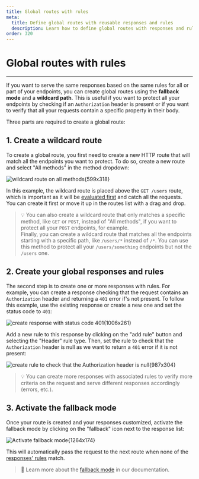 ```yaml
---
title: Global routes with rules
meta:
  title: Define global routes with reusable responses and rules
  description: Learn how to define global routes with responses and rules to protect your endpoints. Create reusable responses and rules and apply them to all your routes.
order: 320
---
```


# Global routes with rules

---

If you want to serve the same responses based on the same rules for all or part of your endpoints, you can create global routes using the **fallback mode** and a **wildcard path**. This is useful if you want to protect all your endpoints by checking if an `Authorization` header is present or if you want to verify that all your requests contain a specific property in their body.

Three parts are required to create a global route:

## 1. Create a wildcard route

To create a global route, you first need to create a new HTTP route that will match all the endpoints you want to protect. To do so, create a new route and select "All methods" in the method dropdown:

![wildcard route on all methods{599x318}](docs-img:create-wildcard-route.png)

In this example, the wildcard route is placed above the `GET /users` route, which is important as it will be [evaluated first](docs:api-endpoints/routing#routes-order) and catch all the requests. You can create it first or move it up in the routes list with a drag and drop.

> 💡 You can also create a wildcard route that only matches a specific method, like `GET` or `POST`, instead of "All methods", if you want to protect all your `POST` endpoints, for example.  
> Finally, you can create a wildcard route that matches all the endpoints starting with a specific path, like `/users/*` instead of `/*`. You can use this method to protect all your `/users/something` endpoints but not the `/users` one.

## 2. Create your global responses and rules

The second step is to create one or more responses with rules. For example, you can create a response checking that the request contains an `Authorization` header and returning a `401` error if's not present.
To follow this example, use the existing response or create a new one and set the status code to `401`:

![create response with status code 401{1006x261}](docs-img:response-status-code-401.png)

Add a new rule to this response by clicking on the "add rule" button and selecting the "Header" rule type. Then, set the rule to check that the `Authorization` header is null as we want to return a `401` error if it is not present:

![create rule to check that the Authorization header is null{987x304}](docs-img:response-rule-header-null.png)

> 💡 You can create more responses with associated rules to verify more criteria on the request and serve different responses accordingly (errors, etc.).

## 3. Activate the fallback mode

Once your route is created and your responses customized, activate the fallback mode by clicking on the "fallback" icon next to the response list:

![Activate fallback mode{1264x174}](docs-img:activate-fallback-mode.png)

This will automatically pass the request to the next route when none of the [responses' rules](docs:route-responses/dynamic-rules) match.

> 📘 Learn more about the [fallback mode](docs:route-responses/multiple-responses#fallback-mode) in our documentation.
